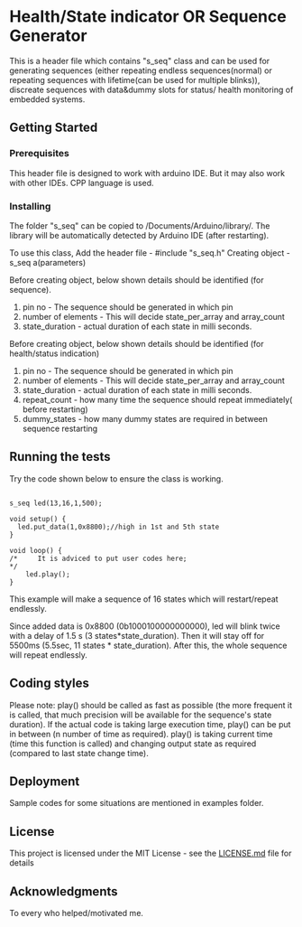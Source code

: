 # Health/State indicator OR Sequence Generator

  This is a header file which contains "s_seq" class and  can be used for generating sequences (either repeating endless sequences(normal) or repeating sequences with lifetime(can be used for multiple blinks)), discreate sequences with data&dummy slots for status/ health monitoring of embedded systems.

## Getting Started

### Prerequisites
  This header file is designed to work with arduino IDE. But it may also work with other IDEs. CPP language is used.

### Installing
  The folder "s_seq" can be copied to <User directory>/Documents/Arduino/library/.
The library will be automatically detected by Arduino IDE (after restarting).

  To use this class,
  Add the header file - #include "s_seq.h" 
  Creating object - s_seq a(parameters)

  Before creating object, below shown details should be identified (for sequence).
1) pin no - The sequence should be generated in which pin
2) number of elements - This will decide state_per_array and array_count
3) state_duration - actual duration of each state in milli seconds.

  Before creating object, below shown details should be identified (for health/status indication)
1) pin no - The sequence should be generated in which pin
2) number of elements - This will decide state_per_array and array_count
3) state_duration - actual duration of each state in milli seconds.
4) repeat_count - how many time the sequence should repeat immediately( before restarting)
5) dummy_states - how many dummy states are required in between sequence restarting

## Running the tests

Try the code shown below to ensure the class is working.
```#include "s_seq.h"

s_seq led(13,16,1,500);

void setup() {
  led.put_data(1,0x8800);//high in 1st and 5th state
}

void loop() {
/*     It is adviced to put user codes here;
*/
    led.play();
}
```

  This example will make a sequence of 16 states which will restart/repeat endlessly.

  Since added data is 0x8800 (0b1000100000000000), led will blink twice with a delay of 1.5 s (3 states*state_duration). Then it will stay off for 5500ms (5.5sec, 11 states * state_duration). After this, the whole sequence will repeat endlessly.

## Coding styles
  Please note: play() should be called as fast as possible (the more frequent it is called, that much precision will be available for the sequence's state duration). If the actual code is taking large execution time, play() can be put in between (n number of time as required). play() is taking current time (time this function is called) and changing output state as required (compared to last state change time).

## Deployment

  Sample codes for some situations are mentioned in examples folder.

## License

  This project is licensed under the MIT License - see the [LICENSE.md](LICENSE.md) file for details

## Acknowledgments
  To every who helped/motivated me.

